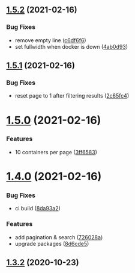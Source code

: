 ## [1.5.2](https://github.com/damiencriado/dock/compare/v1.5.1...v1.5.2) (2021-02-16)


### Bug Fixes

* remove empty line ([c6df6f6](https://github.com/damiencriado/dock/commit/c6df6f6ae0ee2be8dfdf1c8b452f8d504333c392))
* set fullwidth when docker is down ([4ab0d93](https://github.com/damiencriado/dock/commit/4ab0d93ff18856070859b06ed73cf90dbba887ea))



## [1.5.1](https://github.com/damiencriado/dock/compare/v1.5.0...v1.5.1) (2021-02-16)


### Bug Fixes

* reset page to 1 after filtering results ([2c65fc4](https://github.com/damiencriado/dock/commit/2c65fc4e6d70d9442a465a7430711caaee93587a))



# [1.5.0](https://github.com/damiencriado/dock/compare/v1.4.0...v1.5.0) (2021-02-16)


### Features

* 10 containers per page ([3ff6583](https://github.com/damiencriado/dock/commit/3ff658350da5e3833b07aa4bbdcfb250d51032df))



# [1.4.0](https://github.com/damiencriado/dock/compare/v1.3.2...v1.4.0) (2021-02-16)


### Bug Fixes

* ci build ([8da93a2](https://github.com/damiencriado/dock/commit/8da93a249fdfe3f1bb563d3ae644d49ec80eeb87))


### Features

* add pagination & search ([726028a](https://github.com/damiencriado/dock/commit/726028aa46e420dc24dc6830abb6ca80a7138f52))
* upgrade packages ([8d6cde5](https://github.com/damiencriado/dock/commit/8d6cde599a8b0ba72e4514a50a6952714ae5374b))



## [1.3.2](https://github.com/damiencriado/dock/compare/v1.3.1...v1.3.2) (2020-10-23)



